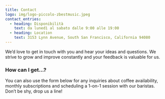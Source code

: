 ```yaml
---
title: Contact
logo: img/logo-piccolo-zbestmusic.jpeg
contact_entries:
  - heading: Disponibilità
    text: da lunedì al sabato dalle 9:00 alle 19:00
  - heading: Location
    text: 3153 Lynn Avenue, South San Francisco, California 94080
---
```


We’d love to get in touch with you and hear your ideas and
questions. We strive to grow and improve constantly and your feedback
is valuable for us.

<h3 class="f4 b lh-title mb2">How can I get…?</h3>

You can also use the form below for any inquiries about coffee
availability, monthly subscriptions and scheduling a 1-on-1 session
with our baristas. Don’t be shy, drop us a line!
